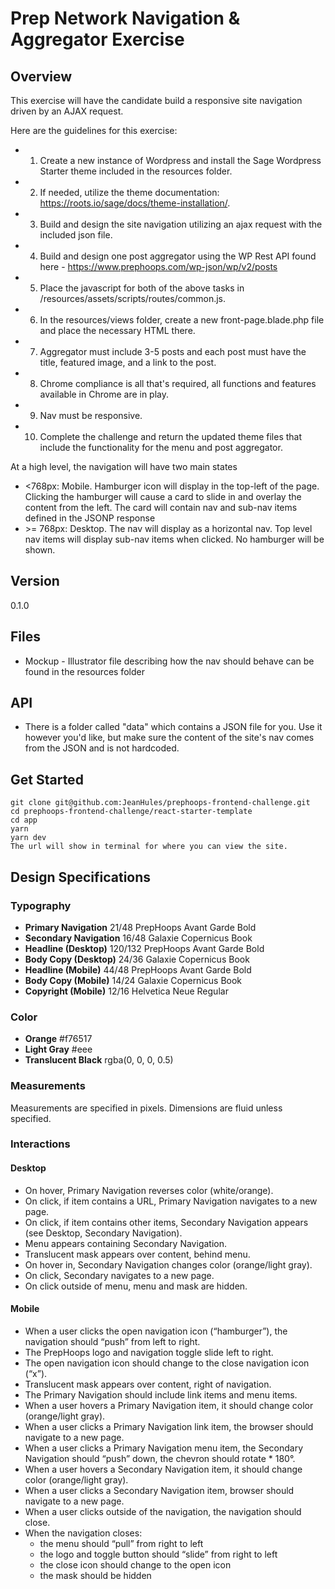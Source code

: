 # Prep Network Navigation & Aggregator Exercise

## Overview

This exercise will have the candidate build a responsive site navigation driven by an AJAX request.

Here are the guidelines for this exercise:

-   1) Create a new instance of Wordpress and install the Sage Wordpress Starter theme included in the resources folder.
-   2) If needed, utilize the theme documentation: https://roots.io/sage/docs/theme-installation/.
-   3) Build and design the site navigation utilizing an ajax request with the included json file.
-   4) Build and design one post aggregator using the WP Rest API found here - https://www.prephoops.com/wp-json/wp/v2/posts
-   5) Place the javascript for both of the above tasks in /resources/assets/scripts/routes/common.js.
-   6) In the resources/views folder, create a new front-page.blade.php file and place the necessary HTML there.
-   7) Aggregator must include 3-5 posts and each post must have the title, featured image, and a link to the post.
-   8) Chrome compliance is all that's required, all functions and features available in Chrome are in play.
-   9) Nav must be responsive.
-   10) Complete the challenge and return the updated theme files that include the functionality for the menu and post aggregator.

At a high level, the navigation will have two main states

-   <768px: Mobile. Hamburger icon will display in the top-left of the page. Clicking the hamburger will cause a card to slide in and overlay the content from the left. The card will contain nav and sub-nav items defined in the JSONP response
-   \>= 768px: Desktop. The nav will display as a horizontal nav. Top level nav items will display sub-nav items when clicked. No hamburger will be shown.

## Version

0.1.0

## Files

-   Mockup - Illustrator file describing how the nav should behave can be found in the resources folder

## API

-   There is a folder called "data" which contains a JSON file for you. Use it however you'd like, but make sure the content of the site's nav comes from the JSON and is not hardcoded.

## Get Started

```
git clone git@github.com:JeanHules/prephoops-frontend-challenge.git
cd prephoops-frontend-challenge/react-starter-template
cd app
yarn
yarn dev
The url will show in terminal for where you can view the site.
```

## Design Specifications

### Typography

-   **Primary Navigation** 21/48 PrepHoops Avant Garde Bold
-   **Secondary Navigation** 16/48 Galaxie Copernicus Book
-   **Headline (Desktop)** 120/132 PrepHoops Avant Garde Bold
-   **Body Copy (Desktop)** 24/36 Galaxie Copernicus Book
-   **Headline (Mobile)** 44/48 PrepHoops Avant Garde Bold
-   **Body Copy (Mobile)** 14/24 Galaxie Copernicus Book
-   **Copyright (Mobile)** 12/16 Helvetica Neue Regular

### Color

-   **Orange** #f76517
-   **Light Gray** #eee
-   **Translucent Black** rgba(0, 0, 0, 0.5)

### Measurements

Measurements are specified in pixels. Dimensions are fluid unless specified.

### Interactions

#### Desktop

-   On hover, Primary Navigation reverses color (white/orange).
-   On click, if item contains a URL, Primary Navigation navigates to a new page.
-   On click, if item contains other items, Secondary Navigation appears (see Desktop, Secondary Navigation).
-   Menu appears containing Secondary Navigation.
-   Translucent mask appears over content, behind menu.
-   On hover in, Secondary Navigation changes color (orange/light gray).
-   On click, Secondary navigates to a new page.
-   On click outside of menu, menu and mask are hidden.

#### Mobile

-   When a user clicks the open navigation icon (“hamburger”), the navigation should “push” from left to right.
-   The PrepHoops logo and navigation toggle slide left to right.
-   The open navigation icon should change to the close navigation icon (“x”).
-   Translucent mask appears over content, right of navigation.
-   The Primary Navigation should include link items and menu items.
-   When a user hovers a Primary Navigation item, it should change color (orange/light gray).
-   When a user clicks a Primary Navigation link item, the browser should navigate to a new page.
-   When a user clicks a Primary Navigation menu item, the Secondary Navigation should “push” down, the chevron should rotate \* 180°.
-   When a user hovers a Secondary Navigation item, it should change color (orange/light gray).
-   When a user clicks a Secondary Navigation item, browser should navigate to a new page.
-   When a user clicks outside of the navigation, the navigation should close.
-   When the navigation closes:
    -   the menu should “pull” from right to left
    -   the logo and toggle button should “slide” from right to left
    -   the close icon should change to the open icon
    -   the mask should be hidden
